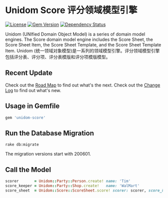 # Unidom Score 评分领域模型引擎

[![License](https://img.shields.io/badge/license-MIT-green.svg)](http://opensource.org/licenses/MIT)
[![Gem Version](https://badge.fury.io/rb/unidom-score.svg)](https://badge.fury.io/rb/unidom-score)
[![Dependency Status](https://gemnasium.com/badges/github.com/topbitdu/unidom-score.svg)](https://gemnasium.com/github.com/topbitdu/unidom-score)

Unidom (UNIfied Domain Object Model) is a series of domain model engines. The Score domain model engine includes the Score Sheet, the Score Sheet Item, the Score Sheet Template, and the Score Sheet Template Item.
Unidom (统一领域对象模型)是一系列的领域模型引擎。评分领域模型引擎包括评分表、评分项、评分表模版和评分项模版模型。



## Recent Update

Check out the [Road Map](ROADMAP.md) to find out what's the next.
Check out the [Change Log](CHANGELOG.md) to find out what's new.



## Usage in Gemfile

```ruby
gem 'unidom-score'
```



## Run the Database Migration

```shell
rake db:migrate
```
The migration versions start with 200601.



## Call the Model

```ruby
scorer       = Unidom::Party::Person.create! name: 'Tim'
score_keeper = Unidom::Party::Shop.create!   name: 'WalMart'
score_sheet  = Unidom::Score::ScoreSheet.score! scorer: scorer, score_keeper: score_keeper, template: nil, name: nil, score: 98, scored_on: Date.current, opened_at: Time.now, description: nil, instruction: nil
```
